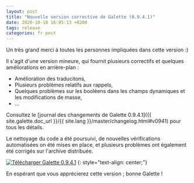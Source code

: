 ```yaml
---
layout: post
title: "Nouvelle version corrective de Galette (0.9.4.1)"
date: 2020-10-18 16:05:13 +0200
tags: release
categories: fr post
---
```


Un très grand merci à toutes les personnes impliquées dans cette version :)

Il s'agit d'une version mineure, qui fournit plusieurs correctifs et quelques améliorations en arrière-plan :

* Amélioration des traducitons,
* Plusieurs problèmes relatifs aux rappels,
* Quelques problèmes sur les booléens dans les champs dynamiques et les modifications de masse,
* ...

Consultez le [journal des changements de Galette 0.9.4.1]({{ site.galette.doc_url }}/{{ site.lang }}/master/changelog.html#v0941) pour tous les détails.

Le nettoyage du code a été poursuivi, de nouvelles vérifications automatisées on été mises en place, et plusieurs problèmes ont également été corrigés sur l'archive distribuée.

[![Télécharger Galette 0.9.4.1](https://img.shields.io/badge/0.9.4.1-Download_Galette-ffb619.svg?logo=php&logoColor=white&style=for-the-badge)](https://download.tuxfamily.org/galette/galette-0.9.4.1.tar.bz2)
{: style="text-align: center;"}

En espérant que vous apprécierez cette version ; bonne Galette !

